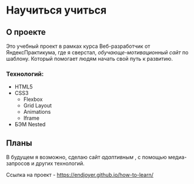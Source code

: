 # Научиться учиться

## О проекте 
Это учебный проект в рамках курса Веб-разработчик от ЯндексПрактикума, где я сверстал, _обучающе-мотивационный сайт_ по шаблону. Который помогает людям начать свой путь к развитию.

### Технологий:

- HTML5
- CSS3
  - Flexbox
  - Grid Layout
  - Animations
  - Iframe
- БЭМ Nested


## Планы
В будущем я возможно, сделаю сайт _адаптивным_ , с помощью медиа-запросов и других технологий.

Ссылка на проект - https://endjoyer.github.io/how-to-learn/
